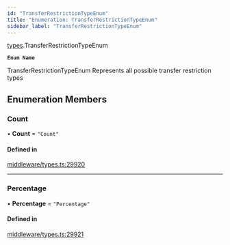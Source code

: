 ```yaml
---
id: "TransferRestrictionTypeEnum"
title: "Enumeration: TransferRestrictionTypeEnum"
sidebar_label: "TransferRestrictionTypeEnum"
---
```


[types](../../../modules/Types/Types.md).TransferRestrictionTypeEnum

**`Enum Name`**

 TransferRestrictionTypeEnum
 Represents all possible transfer restriction types

## Enumeration Members

### Count

• **Count** = ``"Count"``

#### Defined in

[middleware/types.ts:29920](https://github.com/PolymeshAssociation/polymesh-sdk/blob/acc2284c/src/middleware/types.ts#L29920)

___

### Percentage

• **Percentage** = ``"Percentage"``

#### Defined in

[middleware/types.ts:29921](https://github.com/PolymeshAssociation/polymesh-sdk/blob/acc2284c/src/middleware/types.ts#L29921)
